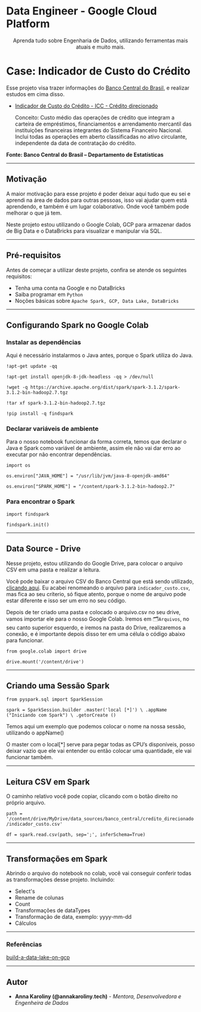 # Data Engineer - Google Cloud Platform

<p align="center">Aprenda tudo sobre Engenharia de Dados, utilizando ferramentas mais atuais e muito mais.</p>

# Case: Indicador de Custo do Crédito

Esse projeto visa trazer informações do [Banco Central do Brasil](https://dadosabertos.bcb.gov.br/), e realizar estudos em cima disso.

- [Indicador de Custo do Crédito - ICC - Crédito direcionado](https://dadosabertos.bcb.gov.br/dataset/25357-indicador-de-custo-do-credito---icc---credito-direcionado)

  Conceito: Custo médio das operações de crédito que integram a carteira de empréstimos, financiamentos e arrendamento mercantil das instituições financeiras integrantes do Sistema Financeiro Nacional. Inclui todas as operações em aberto classificadas no ativo circulante, independente da data de contratação do crédito.

 **Fonte: Banco Central do Brasil – Departamento de Estatísticas**

---

## Motivação

<p> A maior motivação para esse projeto é poder deixar aqui tudo que eu sei e aprendi na área de dados para outras pessoas, isso vai ajudar quem está aprendendo, e também é um lugar colaborativo. Onde você também pode melhorar o que já tem.

Neste projeto estou utilizando o Google Colab, GCP para armazenar dados de Big Data e o DataBricks para visualizar e manipular via SQL.

---

## Pré-requisitos

Antes de começar a utilizar deste projeto, confira se atende os seguintes requisitos:

- Tenha uma conta na Google e no DataBricks
- Saiba programar em `Python`
- Noções básicas sobre `Apache Spark, GCP, Data Lake, DataBricks`

---

## Configurando Spark no Google Colab

### Instalar as dependências

Aqui é necessário instalarmos o Java antes, porque o Spark utiliza do Java.

`!apt-get update -qq`

`!apt-get install openjdk-8-jdk-headless -qq > /dev/null`

`!wget -q https://archive.apache.org/dist/spark/spark-3.1.2/spark-3.1.2-bin-hadoop2.7.tgz`

`!tar xf spark-3.1.2-bin-hadoop2.7.tgz`

`!pip install -q findspark`

### Declarar variáveis de ambiente

Para o nosso notebook funcionar da forma correta, temos que declarar o Java e Spark como variável de ambiente, assim ele não vai dar erro ao executar por não encontrar dependências.

`import os`

`os.environ["JAVA_HOME"] = "/usr/lib/jvm/java-8-openjdk-amd64"`

`os.environ["SPARK_HOME"] = "/content/spark-3.1.2-bin-hadoop2.7"`

### Para encontrar o Spark

`import findspark`

`findspark.init()`

---

## Data Source - Drive

Nesse projeto, estou utilizando do Google Drive, para colocar o arquivo CSV em uma pasta e realizar a leitura.

Você pode baixar o arquivo CSV do Banco Central que está sendo utilizado, [clicando aqui](https://api.bcb.gov.br/dados/serie/bcdata.sgs.25357/dados?formato=csv).
Eu acabei renomeando o arquivo para `indicador_custo.csv`, mas fica ao seu críterio, só fique atento, porque o nome de arquivo pode estar diferente e isso ser um erro no seu código.

Depois de ter criado uma pasta e colocado o arquivo.csv no seu drive, vamos importar ele para o nosso Google Colab.
Iremos em 🗂️`Arquivos`, no seu canto superior esquerdo, e iremos na pasta do Drive, realizaremos a conexão, e é importante depois disso ter em uma célula o código abaixo para funcionar.

`from google.colab import drive`

`drive.mount('/content/drive')`

---

## Criando uma Sessão Spark

`from pyspark.sql import SparkSession`

`spark = SparkSession.builder
  .master('local [*]') \
  .appName ("Iniciando com Spark") \
  .getorCreate ()`

Temos aqui um exemplo que podemos colocar o nome na nossa sessão, utilizando o appName()

O master com o local[*] serve para pegar todas as CPU’s disponíveis, posso deixar vazio que ele vai entender ou então colocar uma quantidade, ele vai funcionar também.

---

## Leitura CSV em Spark

O caminho relativo você pode copiar, clicando com o botão direito no próprio arquivo.

`path = '/content/drive/MyDrive/data_sources/banco_central/credito_direcionado/indicador_custo.csv'`

`df = spark.read.csv(path, sep=';', inferSchema=True)`

---

## Transformações em Spark

Abrindo o arquivo do notebook no colab, você vai conseguir conferir todas as transformações desse projeto.
Incluindo:

- Select's
- Rename de colunas
- Count
- Transformações de dataTypes
- Transformação de data, exemplo: yyyy-mm-dd
- Cálculos

---

### Referências

[build-a-data-lake-on-gcp](https://cloud.google.com/architecture/build-a-data-lake-on-gcp?hl=pt-br#cloud-storage-as-data-lake)

---

## Autor

- **Anna Karoliny (@annakaroliny.tech)** - _Mentora, Desenvolvedora e Engenheira de Dados_
